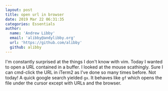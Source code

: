 ```yaml
---
layout: post
title: open url in browser
date: 2019 Mar 22 06:31:35
categories: Essentials
author:
  name: 'Andrew Libby'
  email: 'alibby@andylibby.org'
  url: 'https://github.com/alibby'
  github: alibby
---
```


I'm constantly surprised at the things I don't know with vim.  Today I wanted to
open a URL contained in a buffer.  I looked at the mouse scathingly.  Sure I can
cmd-click the URL in iTerm2 as I've done so many times before. Not today!  A
quick google search yielded `gx`.  It behaves like `gf` which opens the file
under the cursor except with URLs and the browser.


